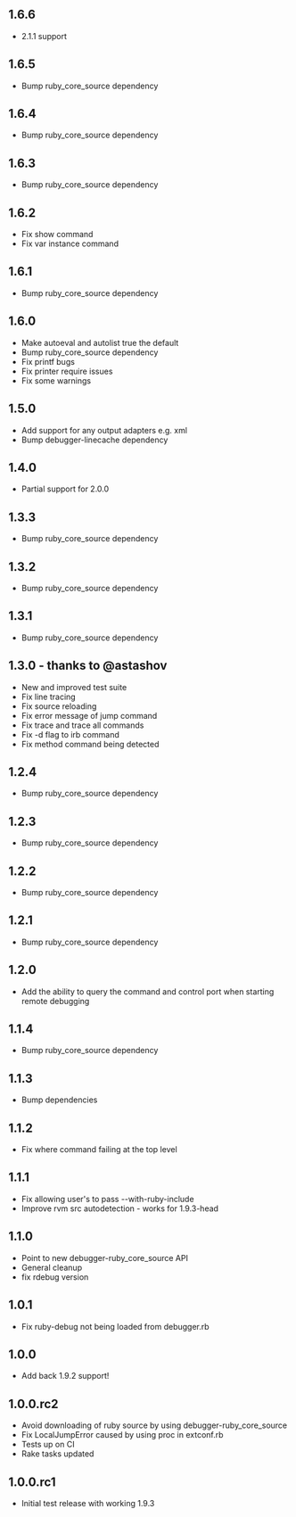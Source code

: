 ## 1.6.6
* 2.1.1 support

## 1.6.5
* Bump ruby_core_source dependency

## 1.6.4
* Bump ruby_core_source dependency

## 1.6.3
* Bump ruby_core_source dependency

## 1.6.2
* Fix show command
* Fix var instance command

## 1.6.1
* Bump ruby_core_source dependency

## 1.6.0
* Make autoeval and autolist true the default
* Bump ruby_core_source dependency
* Fix printf bugs
* Fix printer require issues
* Fix some warnings

## 1.5.0
* Add support for any output adapters e.g. xml
* Bump debugger-linecache dependency

## 1.4.0
* Partial support for 2.0.0

## 1.3.3
* Bump ruby_core_source dependency

## 1.3.2
* Bump ruby_core_source dependency

## 1.3.1
* Bump ruby_core_source dependency

## 1.3.0 - thanks to @astashov 
* New and improved test suite
* Fix line tracing
* Fix source reloading
* Fix error message of jump command
* Fix trace and trace all commands
* Fix -d flag to irb command
* Fix method command being detected

## 1.2.4
* Bump ruby_core_source dependency

## 1.2.3
* Bump ruby_core_source dependency

## 1.2.2
* Bump ruby_core_source dependency

## 1.2.1
* Bump ruby_core_source dependency

## 1.2.0
* Add the ability to query the command and control port when starting remote debugging

## 1.1.4
* Bump ruby_core_source dependency

## 1.1.3
* Bump dependencies

## 1.1.2
* Fix where command failing at the top level

## 1.1.1
* Fix allowing user's to pass --with-ruby-include
* Improve rvm src autodetection - works for 1.9.3-head

## 1.1.0
* Point to new debugger-ruby_core_source API
* General cleanup
* fix rdebug version

## 1.0.1
* Fix ruby-debug not being loaded from debugger.rb

## 1.0.0
* Add back 1.9.2 support!

## 1.0.0.rc2
* Avoid downloading of ruby source by using debugger-ruby_core_source
* Fix LocalJumpError caused by using proc in extconf.rb
* Tests up on CI
* Rake tasks updated

## 1.0.0.rc1
* Initial test release with working 1.9.3
